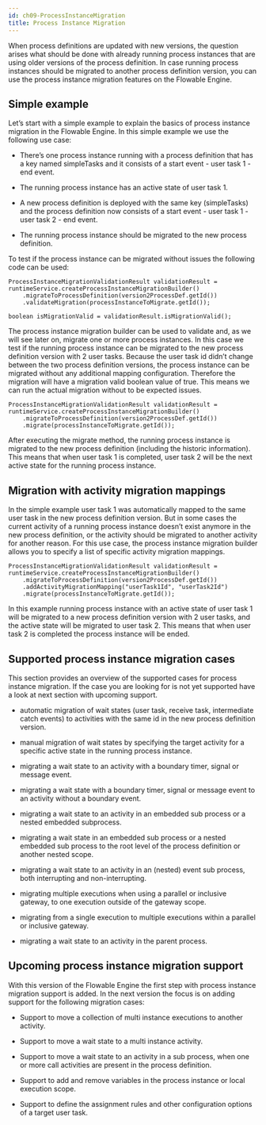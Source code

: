 ```yaml
---
id: ch09-ProcessInstanceMigration
title: Process Instance Migration
---
```


When process definitions are updated with new versions, the question arises what should be done with already running process instances that are using older versions of the process definition.
In case running process instances should be migrated to another process definition version, you can use the process instance migration features on the Flowable Engine.

## Simple example

Let’s start with a simple example to explain the basics of process instance migration in the Flowable Engine.
In this simple example we use the following use case:

-   There’s one process instance running with a process definition that has a key named simpleTasks and it consists of a start event - user task 1 - end event.

-   The running process instance has an active state of user task 1.

-   A new process definition is deployed with the same key (simpleTasks) and the process definition now consists of a start event - user task 1 - user task 2 - end event.

-   The running process instance should be migrated to the new process definition.

To test if the process instance can be migrated without issues the following code can be used:

    ProcessInstanceMigrationValidationResult validationResult = runtimeService.createProcessInstanceMigrationBuilder()
        .migrateToProcessDefinition(version2ProcessDef.getId())
        .validateMigration(processInstanceToMigrate.getId());

    boolean isMigrationValid = validationResult.isMigrationValid();

The process instance migration builder can be used to validate and, as we will see later on, migrate one or more process instances.
In this case we test if the running process instance can be migrated to the new process definition version with 2 user tasks.
Because the user task id didn’t change between the two process definition versions, the process instance can be migrated without any additional mapping configuration.
Therefore the migration will have a migration valid boolean value of true. This means we can run the actual migration without to be expected issues.

    ProcessInstanceMigrationValidationResult validationResult = runtimeService.createProcessInstanceMigrationBuilder()
        .migrateToProcessDefinition(version2ProcessDef.getId())
        .migrate(processInstanceToMigrate.getId());

After executing the migrate method, the running process instance is migrated to the new process definition (including the historic information).
This means that when user task 1 is completed, user task 2 will be the next active state for the running process instance.

## Migration with activity migration mappings

In the simple example user task 1 was automatically mapped to the same user task in the new process definition version.
But in some cases the current activity of a running process instance doesn’t exist anymore in the new process definition, or the activity should be migrated to another activity for another reason.
For this use case, the process instance migration builder allows you to specify a list of specific activity migration mappings.

    ProcessInstanceMigrationValidationResult validationResult = runtimeService.createProcessInstanceMigrationBuilder()
        .migrateToProcessDefinition(version2ProcessDef.getId())
        .addActivityMigrationMapping("userTask1Id", "userTask2Id")
        .migrate(processInstanceToMigrate.getId());

In this example running process instance with an active state of user task 1 will be migrated to a new process definition version with 2 user tasks, and the active state will be migrated to user task 2.
This means that when user task 2 is completed the process instance will be ended.

## Supported process instance migration cases

This section provides an overview of the supported cases for process instance migration.
If the case you are looking for is not yet supported have a look at next section with upcoming support.

-   automatic migration of wait states (user task, receive task, intermediate catch events) to activities with the same id in the new process definition version.

-   manual migration of wait states by specifying the target activity for a specific active state in the running process instance.

-   migrating a wait state to an activity with a boundary timer, signal or message event.

-   migrating a wait state with a boundary timer, signal or message event to an activity without a boundary event.

-   migrating a wait state to an activity in an embedded sub process or a nested embedded subprocess.

-   migrating a wait state in an embedded sub process or a nested embedded sub process to the root level of the process definition or another nested scope.

-   migrating a wait state to an activity in an (nested) event sub process, both interrupting and non-interrupting.

-   migrating multiple executions when using a parallel or inclusive gateway, to one execution outside of the gateway scope.

-   migrating from a single execution to multiple executions within a parallel or inclusive gateway.

-   migrating a wait state to an activity in the parent process.

## Upcoming process instance migration support

With this version of the Flowable Engine the first step with process instance migration support is added. In the next version the focus is on adding support for the following migration cases:

-   Support to move a collection of multi instance executions to another activity.

-   Support to move a wait state to a multi instance activity.

-   Support to move a wait state to an activity in a sub process, when one or more call activities are present in the process definition.

-   Support to add and remove variables in the process instance or local execution scope.

-   Support to define the assignment rules and other configuration options of a target user task.
